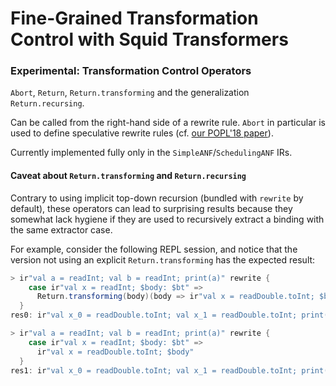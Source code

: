 # Fine-Grained Transformation Control with Squid Transformers

### Experimental: Transformation Control Operators

`Abort`, `Return`, `Return.transforming` and the generalization `Return.recursing`.

Can be called from the right-hand side of a rewrite rule.
`Abort` in particular is used to define speculative rewrite rules (cf. [our POPL'18 paper](/README.md#popl18)).

Currently implemented fully only in the `SimpleANF`/`SchedulingANF` IRs.


#### Caveat about `Return.transforming` and `Return.recursing`

Contrary to using implicit top-down recursion (bundled with `rewrite` by default),
these operators can lead to surprising results because they somewhat lack hygiene
if they are used to recursively extract a binding with the same extractor case.

For example, consider the following REPL session,
and notice that the version not using an explicit `Return.transforming` 
has the expected result:

```scala
> ir"val a = readInt; val b = readInt; print(a)" rewrite {
    case ir"val x = readInt; $body: $bt" =>
      Return.transforming(body)(body => ir"val x = readDouble.toInt; $body")
  }
res0: ir"val x_0 = readDouble.toInt; val x_1 = readDouble.toInt; print(x_1)"  // prints `x_1` ... oops

> ir"val a = readInt; val b = readInt; print(a)" rewrite {
    case ir"val x = readInt; $body: $bt" =>
      ir"val x = readDouble.toInt; $body"
  }
res1: ir"val x_0 = readDouble.toInt; val x_1 = readDouble.toInt; print(x_0)"  // prints `x_0`, okay
```






